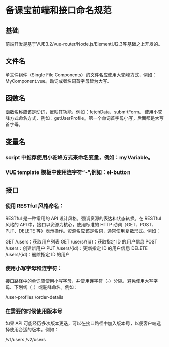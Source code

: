 # 备课宝前端和接口命名规范

## 基础

前端开发是基于VUE3.2/vue-router/Node.js/ElementUI2.3等基础之上开发的。

## 文件名

单文件组件（Single File Components）的文件名应使用大驼峰方式，例如：MyComponent.vue。动词或者名词首字母皆为大写。

## 函数名

函数名称应该是动词，反映其功能，例如：fetchData、submitForm。
使用小驼峰方式命名方式，例如：getUserProfile。第一个单词首字母小写，后面都是大写首字母。

## 变量名

### script 中推荐使用小驼峰方式来命名变量，例如：myVariable。
### VUE template 模板中使用连字符“-”,例如：el-button

## 接口

### 使用 RESTful 风格命名：
RESTful 是一种常用的 API 设计风格，强调资源的表达和状态转换。在 RESTful 风格的 API 中，接口以资源为核心，使用标准的 HTTP 动词（GET、POST、PUT、DELETE 等）表示操作。资源名应该是名词，通常使用复数形式。例如：

GET /users：获取用户列表
GET /users/{id}：获取指定 ID 的用户信息
POST /users：创建新用户
PUT /users/{id}：更新指定 ID 的用户信息
DELETE /users/{id}：删除指定 ID 的用户

### 使用小写字母和连字符：
接口路径中的单词应使用小写字母，并使用连字符（-）分隔。避免使用大写字母、下划线（_）或驼峰命名。例如：

/user-profiles
/order-details

### 在需要的时候使用版本号

如果 API 可能经历多次版本更迭，可以在接口路径中加入版本号，以便客户端选择使用合适的版本。例如：

/v1/users
/v2/users
